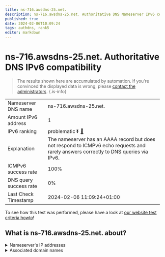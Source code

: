 ```yaml
---
title: ns-716.awsdns-25.net.
description: ns-716.awsdns-25.net. Authoritative DNS Nameserver IPv6 compatibility
published: true
date: 2024-02-06T10:09:24
tags: authdns, rank5
editor: markdown
---
```


# ns-716.awsdns-25.net. Authoritative DNS IPv6 compatibility

> The results shown here are accumulated by automation. If you're convinced the displayed data is wrong, please [contact the administrators](/howto/chat). 
{.is-info}




|   |   |
| - | - |
| Nameserver DNS name | ns-716.awsdns-25.net.
| Amount IPv6 address | 1
| IPv6 ranking | problematic :arrow_double_down: [🔗](/howto/ranking) |
| Explanation | The nameserver has an AAAA record but does not respond to ICMPv6 echo requests and rarely answers correctly to DNS queries via IPv6. |
| ICMPv6 success rate | 100%|
| DNS query success rate | 0% |
| Last Check Timestamp | 2024-02-06 11:09:24+01:00 |

To see how this test was performed, please have a look at [our website test criteria howto](/howto/testcriteria/authdns)!


## What is ns-716.awsdns-25.net. about?




<details>
<summary>Nameserver's IP addresses</summary>

2600:9000:5302:cc00::1

</details>



<details>
<summary>Associated domain names</summary>

www.booking.com

</details>
